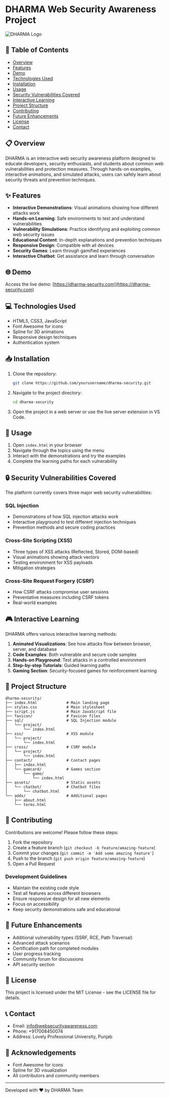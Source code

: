 # DHARMA Web Security Awareness Project

![DHARMA Logo](favicon/DHARMA.png)

## 📑 Table of Contents
- [Overview](#overview)
- [Features](#features)
- [Demo](#demo)
- [Technologies Used](#technologies-used)
- [Installation](#installation)
- [Usage](#usage)
- [Security Vulnerabilities Covered](#security-vulnerabilities-covered)
- [Interactive Learning](#interactive-learning)
- [Project Structure](#project-structure)
- [Contributing](#contributing)
- [Future Enhancements](#future-enhancements)
- [License](#license)
- [Contact](#contact)

## 📋 Overview
DHARMA is an interactive web security awareness platform designed to educate developers, security enthusiasts, and students about common web vulnerabilities and protection measures. Through hands-on examples, interactive animations, and simulated attacks, users can safely learn about security threats and prevention techniques.

## ✨ Features
- **Interactive Demonstrations**: Visual animations showing how different attacks work
- **Hands-on Learning**: Safe environments to test and understand vulnerabilities
- **Vulnerability Simulations**: Practice identifying and exploiting common web security issues
- **Educational Content**: In-depth explanations and prevention techniques
- **Responsive Design**: Compatible with all devices
- **Security Games**: Learn through gamified experiences
- **Interactive Chatbot**: Get assistance and learn through conversation

## 🌐 Demo
Access the live demo: [https://dharma-security.com](https://dharma-security.com)

## 💻 Technologies Used
- HTML5, CSS3, JavaScript
- Font Awesome for icons
- Spline for 3D animations
- Responsive design techniques
- Authentication system

## 📥 Installation
1. Clone the repository:
   ```bash
   git clone https://github.com/yourusername/dharma-security.git
   ```

2. Navigate to the project directory:
   ```bash
   cd dharma-security
   ```

3. Open the project in a web server or use the live server extension in VS Code.

## 🚀 Usage
1. Open `index.html` in your browser
2. Navigate through the topics using the menu
3. Interact with the demonstrations and try the examples
4. Complete the learning paths for each vulnerability

## 🔒 Security Vulnerabilities Covered
The platform currently covers three major web security vulnerabilities:

### SQL Injection
- Demonstrations of how SQL injection attacks work
- Interactive playground to test different injection techniques
- Prevention methods and secure coding practices

### Cross-Site Scripting (XSS)
- Three types of XSS attacks (Reflected, Stored, DOM-based)
- Visual animations showing attack vectors
- Testing environment for XSS payloads
- Mitigation strategies

### Cross-Site Request Forgery (CSRF)
- How CSRF attacks compromise user sessions
- Preventative measures including CSRF tokens
- Real-world examples

## 🎮 Interactive Learning
DHARMA offers various interactive learning methods:

1. **Animated Visualizations**: See how attacks flow between browser, server, and database
2. **Code Examples**: Both vulnerable and secure code samples
3. **Hands-on Playground**: Test attacks in a controlled environment
4. **Step-by-step Tutorials**: Guided learning paths
5. **Gaming Section**: Security-focused games for reinforcement learning

## 📁 Project Structure
```
dharma-security/
├── index.html             # Main landing page
├── styles.css             # Main stylesheet
├── script.js              # Main JavaScript file
├── favicon/               # Favicon files
├── sql/                   # SQL Injection module
│   └── project/
│       └── index.html
├── xss/                   # XSS module  
│   └── project/
│       └── index.html
├── cross/                 # CSRF module
│   └── project/
│       └── index.html
├── contact/               # Contact pages
│   ├── index.html
│   └── gamcard/           # Games section
│       └── game/
│           └── index.html
├── assets/                # Static assets
│   └── chatbot/           # Chatbot files
│       └── chatbot.html
└── adds/                  # Additional pages
    ├── about.html
    └── terms.html
```

## 👥 Contributing
Contributions are welcome! Please follow these steps:

1. Fork the repository
2. Create a feature branch (`git checkout -b feature/amazing-feature`)
3. Commit your changes (`git commit -m 'Add some amazing feature'`)
4. Push to the branch (`git push origin feature/amazing-feature`)
5. Open a Pull Request

### Development Guidelines
- Maintain the existing code style
- Test all features across different browsers
- Ensure responsive design for all new elements
- Focus on accessibility
- Keep security demonstrations safe and educational

## 🔮 Future Enhancements
- Additional vulnerability types (SSRF, RCE, Path Traversal)
- Advanced attack scenarios
- Certification path for completed modules
- User progress tracking
- Community forum for discussions
- API security section

## 📄 License
This project is licensed under the MIT License - see the LICENSE file for details.

## 📞 Contact
- Email: info@websecurityawareness.com
- Phone: +917008450074
- Address: Lovely Professional University, Punjab

## 🙏 Acknowledgements
- Font Awesome for icons
- Spline for 3D visualization
- All contributors and community members

---

Developed with ❤️ by DHARMA Team
